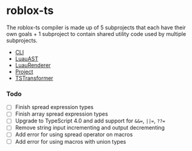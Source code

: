 # roblox-ts

The roblox-ts compiler is made up of 5 subprojects that each have their own goals + 1 subproject to contain shared utility code used by multiple subprojects.

-   [CLI](./CLI/README.md)
-   [LuauAST](./LuauAST/README.md)
-   [LuauRenderer](./LuauRenderer/README.md)
-   [Project](./Project/README.md)
-   [TSTransformer](./TSTransformer/README.md)

### **Todo**

-   [ ] Finish spread expression types
-   [ ] Finish array spread expression types
-   [ ] Upgrade to TypeScript 4.0 and add support for `&&=`, `||=`, `??=`
-   [ ] Remove string input incrementing and output decrementing
-   [ ] Add error for using spread operator on macros
-   [ ] Add error for using macros with union types
